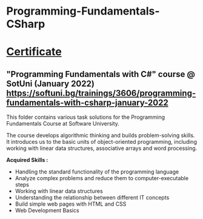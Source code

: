 # Programming-Fundamentals-CSharp

# [Certificate](https://softuni.bg/certificates/details/129935/795b7008)

## "Programming Fundamentals with C#" course @ SotUni (January 2022)  https://softuni.bg/trainings/3606/programming-fundamentals-with-csharp-january-2022

This folder contains various task solutions for the Programming Fundamentals Course at Software University.

The course develops algorithmic thinking and builds problem-solving skills. It introduces us to the basic units of object-oriented programming, including working with linear data structures, associative arrays and word processing.

**Acquired Skills :**

+ Handling the standard functionality of the programming language
+ Analyze complex problems and reduce them to computer-executable steps
+ Working with linear data structures
+ Understanding the relationship between different IT concepts
+ Build simple web pages with HTML and CSS
+ Web Development Basics

